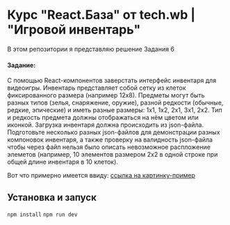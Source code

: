 # Курс "React.База" от tech.wb | "Игровой инвентарь"

В этом репозитории я представляю решение Задания 6

#### Задание:
С помощью React-компонентов заверстать интерфейс инвентаря для видеоигры. Инвентарь представляет собой сетку из клеток фиксированного размера (например 12х8). Предметы могут быть разных типов (зелья, снаряжение, оружие), разной редкости (обычные, редкие, эпические) и иметь разные размеры: 1х1, 1х2, 2х1, 3х1, 2х2. Тип и редкость предмета должны отображаться на нём цветом или иконкой. Загрузка инвентаря должна происходить из json-файла. Подготовьте несколько разных json-файлов для демонстрации разных компоновок инвентаря, а также проверку на валидность json-файла чтобы через файл нельзя было описать невозможное распложение элеметов (например, 10 элементов размером 2х2 в одной строке при общей длине инвентаря в 10 клеток).

Вот что примерно имеется ввиду: <a href="https://raw.githubusercontent.com/qtervi/wb-react-data/c488c9590397988a7876c3a5470d8bfd439affdf/assets/inventory.png">ссылка на картинку-пример</a>

## Установка и запуск
`npm install`
`npm run dev`
